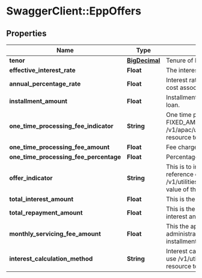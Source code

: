 # SwaggerClient::EppOffers

## Properties
Name | Type | Description | Notes
------------ | ------------- | ------------- | -------------
**tenor** | [**BigDecimal**](BigDecimal.md) | Tenure of loan in months. | 
**effective_interest_rate** | **Float** | The interest rate applicable on loan amount. | 
**annual_percentage_rate** | **Float** | Interest rate for a whole year. This includes any fees or additional cost associated. | [optional] 
**installment_amount** | **Float** | Installment amount to be paid by customer in order to repay the loan. | 
**one_time_processing_fee_indicator** | **String** | One time processing fee indicator. Valid values : PERCENTAGE, FIXED_AMOUNT. This is a reference data field. Please use /v1/apac/utilities/referenceData/{oneTimeProcessingFeeIndicator} resource to get valid value of this field with description. | [optional] 
**one_time_processing_fee_amount** | **Float** | Fee charged as part of one time processing. | [optional] 
**one_time_processing_fee_percentage** | **Float** | Percentage of one time processing fee charged. | [optional] 
**offer_indicator** | **String** | This is to indicate if the offer is rate/fee/hybrid based. This is a reference data field. Please use /v1/utilities/referenceData/{offerIndicator} resource to get valid value of this field with description. | 
**total_interest_amount** | **Float** | This is the total interest amount for the loan account. | [optional] 
**total_repayment_amount** | **Float** | This is the total amount to be paid back which includes principal, interest and any fees incurred. | [optional] 
**monthly_servicing_fee_amount** | **Float** | This the applicable monthly servicing/maintenance fee for administrating the loan which is included in the monthly installment amount. | [optional] 
**interest_calculation_method** | **String** | Interest calculation method. This is a reference data field. Please use /v1/utilities/referenceData/{interestCalculationMethod} resource to get valid value of this field with description. | [optional] 

